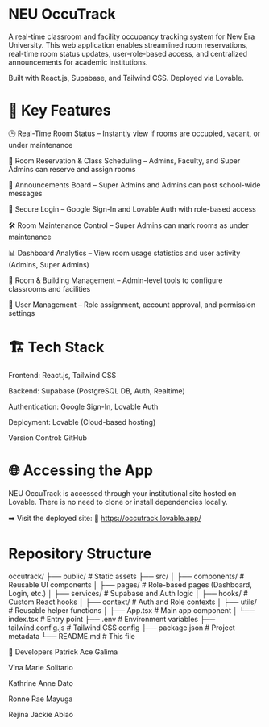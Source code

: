# NEU OccuTrack 
A real-time classroom and facility occupancy tracking system for New Era University. This web application enables streamlined room reservations, real-time room status updates, user-role-based access, and centralized announcements for academic institutions.

Built with React.js, Supabase, and Tailwind CSS. Deployed via Lovable.

# 📌 Key Features
🕒 Real-Time Room Status – Instantly view if rooms are occupied, vacant, or under maintenance

📅 Room Reservation & Class Scheduling – Admins, Faculty, and Super Admins can reserve and assign rooms

📢 Announcements Board – Super Admins and Admins can post school-wide messages

🔐 Secure Login – Google Sign-In and Lovable Auth with role-based access

🛠️ Room Maintenance Control – Super Admins can mark rooms as under maintenance

📊 Dashboard Analytics – View room usage statistics and user activity (Admins, Super Admins)

🏢 Room & Building Management – Admin-level tools to configure classrooms and facilities

👥 User Management – Role assignment, account approval, and permission settings

# 🏗️ Tech Stack
Frontend: React.js, Tailwind CSS

Backend: Supabase (PostgreSQL DB, Auth, Realtime)

Authentication: Google Sign-In, Lovable Auth

Deployment: Lovable (Cloud-based hosting)

Version Control: GitHub

# 🌐 Accessing the App
NEU OccuTrack is accessed through your institutional site hosted on Lovable. There is no need to clone or install dependencies locally.

➡️ Visit the deployed site:
🔗 https://occutrack.lovable.app/

# Repository Structure
occutrack/
├── public/                   # Static assets
├── src/
│   ├── components/           # Reusable UI components
│   ├── pages/                # Role-based pages (Dashboard, Login, etc.)
│   ├── services/             # Supabase and Auth logic
│   ├── hooks/                # Custom React hooks
│   ├── context/              # Auth and Role contexts
│   ├── utils/                # Reusable helper functions
│   ├── App.tsx               # Main app component
│   └── index.tsx             # Entry point
├── .env                      # Environment variables
├── tailwind.config.js        # Tailwind CSS config
├── package.json              # Project metadata
└── README.md                 # This file

👥 Developers
Patrick Ace Galima

Vina Marie Solitario

Kathrine Anne Dato

Ronne Rae Mayuga

Rejina Jackie Ablao



